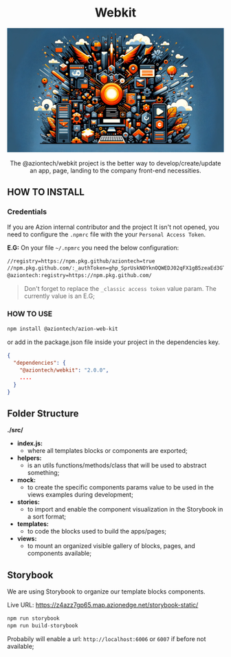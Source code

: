 <h1 align="center">
  Webkit
</h1>

<p align="center">
  <img src="./doc/images/cover.png" alt="Cover @aziontech/webkit repository"/>
</p>

<p align="center">
  The @aziontech/webkit project is the better way to develop/create/update an app, page, landing to the company front-end necessities.
</p>

## HOW TO INSTALL

### Credentials
If you are Azion internal contributor and the project It isn't not opened,
you need to configure the `.npmrc` file with the your `Personal Access Token`.

**E.G:**
On your file `~/.npmrc` you need the below configuration:

``` bash
//registry=https://npm.pkg.github/aziontech=true
//npm.pkg.github.com/:_authToken=ghp_SprUskNOYknOQWEDJ02qFX1gB5zeaEd3GTIrs
@aziontech:registry=https://npm.pkg.github.com/
```

> Don't forget to replace the `_classic access token` value param. The currently value is an E.G;

### HOW TO USE

``` bash
npm install @aziontech/azion-web-kit
```
or add in the package.json file inside your project in the dependencies key.

``` json
{
  "dependencies": {
    "@aziontech/webkit": "2.0.0",
    ....
  }
}
```


## Folder Structure

**./src/**
- **index.js:**
  -  where all templates blocks or components are exported;
- **helpers:**
  -  is an utils functions/methods/class that will be used to abstract something;
- **mock:**
    - to create the specific components params value to be used in the views examples during development;
- **stories:**
    - to import and enable the component visualization in the Storybook in a sort format;
- **templates:**
    - to code the blocks used to build the apps/pages;
- **views:**
    - to mount an organized visible gallery of blocks, pages, and components available;


## Storybook
We are using Storybook to organize our template blocks components.

Live URL: https://z4azz7gp65.map.azionedge.net/storybook-static/

``` javascript
npm run storybook
npm run build-storybook
```

Probabily will enable a url: `http://localhost:6006` or `6007` if before not available;

